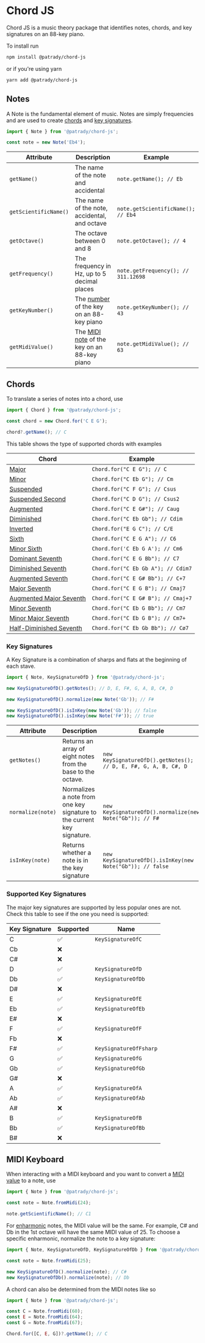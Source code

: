 # Chord JS

Chord JS is a music theory package that identifies notes, chords, and key signatures on an 88-key piano.

To install run

```bash
npm install @patrady/chord-js
```

or if you're using yarn

```bash
yarn add @patrady/chord-js
```

## Notes

A Note is the fundamental element of music. Notes are simply frequencies and are used to create [chords](#chords) and [key signatures](#key-signatures).

```ts
import { Note } from '@patrady/chord-js';

const note = new Note('Eb4');
```

| Attribute             | Description                                                                                        | Example                             |
| --------------------- | -------------------------------------------------------------------------------------------------- | ----------------------------------- |
| `getName()`           | The name of the note and accidental                                                                | `note.getName(); // Eb`             |
| `getScientificName()` | The name of the note, accidental, and octave                                                       | `note.getScientificName(); // Eb4`  |
| `getOctave()`         | The octave between 0 and 8                                                                         | `note.getOctave(); // 4`            |
| `getFrequency()`      | The frequency in Hz, up to 5 decimal places                                                        | `note.getFrequency(); // 311.12698` |
| `getKeyNumber()`      | The [number](https://en.wikipedia.org/wiki/Piano_key_frequencies) of the key on an 88-key piano    | `note.getKeyNumber(); // 43`        |
| `getMidiValue()`      | The [MIDI note](https://en.wikipedia.org/wiki/Piano_key_frequencies) of the key on an 88-key piano | `note.getMidiValue(); // 63`        |

## Chords

To translate a series of notes into a chord, use

```ts
import { Chord } from '@patrady/chord-js';

const chord = new Chord.for('C E G');

chord?.getName(); // C
```

This table shows the type of supported chords with examples

| Chord                                                                                  | Example                            |
| -------------------------------------------------------------------------------------- | ---------------------------------- |
| [Major](https://en.wikipedia.org/wiki/Major_chord)                                     | `Chord.for("C E G"); // C`         |
| [Minor](https://en.wikipedia.org/wiki/Minor_chord)                                     | `Chord.for("C Eb G"); // Cm`       |
| [Suspended](https://en.wikipedia.org/wiki/Suspended_chord)                             | `Chord.for("C F G"); // Csus`      |
| [Suspended Second](https://en.wikipedia.org/wiki/Suspended_chord)                      | `Chord.for("C D G"); // Csus2`     |
| [Augmented](https://en.wikipedia.org/wiki/Augmented_triad)                             | `Chord.for("C E G#"); // Caug`     |
| [Diminished](https://en.wikipedia.org/wiki/Diminished_triad)                           | `Chord.for("C Eb Gb"); // Cdim`    |
| [Inverted](https://en.wikipedia.org/wiki/Major_chord#Inversions)                       | `Chord.for("E G C"); // C/E`       |
| [Sixth](https://en.wikipedia.org/wiki/Sixth_chord)                                     | `Chord.for("C E G A"); // C6`      |
| [Minor Sixth](https://en.wikipedia.org/wiki/Sixth_chord)                               | `Chord.for('C Eb G A'); // Cm6`    |
| [Dominant Seventh](https://en.wikipedia.org/wiki/Dominant_seventh_chord)               | `Chord.for("C E G Bb"); // C7`     |
| [Diminished Seventh](https://en.wikipedia.org/wiki/Diminished_seventh_chord)           | `Chord.for("C Eb Gb A"); // Cdim7` |
| [Augmented Seventh](https://en.wikipedia.org/wiki/Augmented_seventh_chord)             | `Chord.for("C E G# Bb"); // C+7`   |
| [Major Seventh](https://en.wikipedia.org/wiki/Major_seventh_chord)                     | `Chord.for("C E G B"); // Cmaj7`   |
| [Augmented Major Seventh](https://en.wikipedia.org/wiki/Augmented_major_seventh_chord) | `Chord.for("C E G# B"); // Cmaj+7` |
| [Minor Seventh](https://en.wikipedia.org/wiki/Minor_seventh_chord)                     | `Chord.for("C Eb G Bb"); // Cm7`   |
| [Minor Major Seventh](https://en.wikipedia.org/wiki/Minor_major_seventh_chord)         | `Chord.for("C Eb G B"); // Cm7+`   |
| [Half-Diminished Seventh](https://en.wikipedia.org/wiki/Half-diminished_seventh_chord) | `Chord.for("C Eb Gb Bb"); // Cø7`  |

### Key Signatures

A Key Signature is a combination of sharps and flats at the beginning of each stave.

```ts
import { Note, KeySignatureOfD } from '@patrady/chord-js';

new KeySignatureOfD().getNotes(); // D, E, F#, G, A, B, C#, D

new KeySignatureOfD().normalize(new Note('Gb')); // F#

new KeySignatureOfD().isInKey(new Note('Gb')); // false
new KeySignatureOfD().isInKey(new Note('F#')); // true
```

| Attribute         | Description                                                            | Example                                                         |
| ----------------- | ---------------------------------------------------------------------- | --------------------------------------------------------------- |
| `getNotes()`      | Returns an array of eight notes from the base to the octave.           | `new KeySignatureOfD().getNotes(); // D, E, F#, G, A, B, C#, D` |
| `normalize(note)` | Normalizes a note from one key signature to the current key signature. | `new KeySignatureOfD().normalize(new Note("Gb")); // F#`        |
| `isInKey(note)`   | Returns whether a note is in the key signature                         | `new KeySignatureOfD().isInKey(new Note("Gb")); // false`       |

### Supported Key Signatures

The major key signatures are supported by less popular ones are not. Check this table to see if the one you need is supported:

| Key Signature | Supported | Name                   |
| ------------- | --------- | ---------------------- |
| C             | ✅        | `KeySignatureOfC`      |
| Cb            | ❌        |                        |
| C#            | ❌        |                        |
| D             | ✅        | `KeySignatureOfD`      |
| Db            | ✅        | `KeySignatureOfDb`     |
| D#            | ❌        |                        |
| E             | ✅        | `KeySignatureOfE`      |
| Eb            | ✅        | `KeySignatureOfEb`     |
| E#            | ❌        |                        |
| F             | ✅        | `KeySignatureOfF`      |
| Fb            | ❌        |                        |
| F#            | ✅        | `KeySignatureOfFsharp` |
| G             | ✅        | `KeySignatureOfG`      |
| Gb            | ✅        | `KeySignatureOfGb`     |
| G#            | ❌        |                        |
| A             | ✅        | `KeySignatureOfA`      |
| Ab            | ✅        | `KeySignatureOfAb`     |
| A#            | ❌        |                        |
| B             | ✅        | `KeySignatureOfB`      |
| Bb            | ✅        | `KeySignatureOfBb`     |
| B#            | ❌        |                        |

## MIDI Keyboard

When interacting with a MIDI keyboard and you want to convert a [MIDI value](https://www.inspiredacoustics.com/en/MIDI_note_numbers_and_center_frequencies) to a note, use

```ts
import { Note } from '@patrady/chord-js';

const note = Note.fromMidi(24);

note.getScientificName(); // C1
```

For [enharmonic](https://en.wikipedia.org/wiki/Enharmonic) notes, the MIDI value will be the same. For example, C# and Db in the 1st octave will have the same MIDI value of 25.
To choose a specific enharmonic, normalize the note to a key signature:

```ts
import { Note, KeySignatureOfD, KeySignatureOfDb } from '@patrady/chord-js';

const note = Note.fromMidi(25);

new KeySignatureOfD().normalize(note); // C#
new KeySignatureOfDb().normalize(note); // Db
```

A chord can also be determined from the MIDI notes like so

```ts
import { Note } from '@patrady/chord-js';

const C = Note.fromMidi(60);
const E = Note.fromMidi(64);
const G = Note.fromMidi(67);

Chord.for([C, E, G])?.getName(); // C
```
